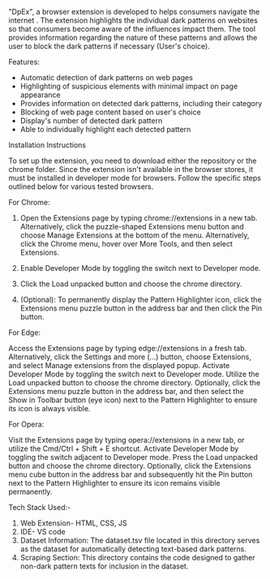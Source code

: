 "DpEx", a browser extension is developed to helps consumers navigate the internet . The extension  highlights the individual dark patterns on websites so that consumers become aware of the influences impact them. The tool provides information regarding the nature of these patterns and allows the user to block the dark patterns if necessary (User's choice).

Features:
- Automatic detection of dark patterns on web pages
- Highlighting of suspicious elements with minimal impact on page appearance
- Provides information on detected dark patterns, including their category
- Blocking of web page content based on user's choice
- Display's number of detected dark pattern
- Able to individually highlight each detected pattern

Installation Instructions

To set up the extension, you need to download either the repository or the chrome folder. Since the extension isn't available in the browser stores, it must be installed in developer mode for browsers. Follow the specific steps outlined below for various tested browsers.

For Chrome:

1. Open the Extensions page by typing chrome://extensions in a new tab.
   Alternatively, click the puzzle-shaped Extensions menu button and choose Manage Extensions at the bottom of the menu.
   Alternatively, click the Chrome menu, hover over More Tools, and then select Extensions.

2. Enable Developer Mode by toggling the switch next to Developer mode.

3. Click the Load unpacked button and choose the chrome directory.

4. (Optional): To permanently display the Pattern Highlighter icon, click the Extensions menu puzzle button in the address bar and then click the Pin button.

For Edge:

Access the Extensions page by typing edge://extensions in a fresh tab. Alternatively, click the Settings and more (...) button, choose Extensions, and select Manage extensions from the displayed popup. Activate Developer Mode by toggling the switch next to Developer mode. Utilize the Load unpacked button to choose the chrome directory. Optionally, click the Extensions menu puzzle button in the address bar, and then select the Show in Toolbar button (eye icon) next to the Pattern Highlighter to ensure its icon is always visible.

For Opera:

Visit the Extensions page by typing opera://extensions in a new tab, or utilize the Cmd/Ctrl + Shift + E shortcut. Activate Developer Mode by toggling the switch adjacent to Developer mode. Press the Load unpacked button and choose the chrome directory. Optionally, click the Extensions menu cube button in the address bar and subsequently hit the Pin button next to the Pattern Highlighter to ensure its icon remains visible permanently.

Tech Stack Used:-

1. Web Extension- HTML, CSS, JS
2. IDE- VS code
3. Dataset Information: The dataset.tsv file located in this directory serves as the dataset for automatically detecting text-based dark patterns.
4. Scraping Section: This directory contains the code designed to gather non-dark pattern texts for inclusion in the dataset.
